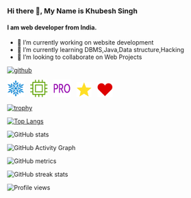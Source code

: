 ### Hi there 👋, My Name is Khubesh Singh
#### I am web developer from India.

- 🔭 I’m currently working on website development 
- 🌱 I’m currently learning DBMS,Java,Data structure,Hacking 
- 👯 I’m looking to collaborate on Web Projects 


[<img src='https://cdn.jsdelivr.net/npm/simple-icons@3.0.1/icons/github.svg' alt='github' height='40'>](https://github.com/khubeshdsingh)  

<a href='https://archiveprogram.github.com/'><img src='https://raw.githubusercontent.com/acervenky/animated-github-badges/master/assets/acbadge.gif' width='40' height='40'></a> <a href='https://docs.github.com/en/developers'><img src='https://raw.githubusercontent.com/acervenky/animated-github-badges/master/assets/devbadge.gif' width='40' height='40'></a> <a href='https://github.com/pricing'><img src='https://raw.githubusercontent.com/acervenky/animated-github-badges/master/assets/pro.gif' width='40' height='40'></a> <a href='https://stars.github.com/'><img src='https://raw.githubusercontent.com/acervenky/animated-github-badges/master/assets/starbadge.gif' width='35' height='35'></a> <a href='https://docs.github.com/en/github/supporting-the-open-source-community-with-github-sponsors'><img src='https://raw.githubusercontent.com/acervenky/animated-github-badges/master/assets/sponsorbadge.gif' width='35' height='35'></a> 

[![trophy](https://github-profile-trophy.vercel.app/?username=khubeshdsingh)](https://github.com/ryo-ma/github-profile-trophy)

[![Top Langs](https://github-readme-stats.vercel.app/api/top-langs/?username=khubeshdsingh)](https://github.com/anuraghazra/github-readme-stats)

![GitHub stats](https://github-readme-stats.vercel.app/api?username=khubeshdsingh&show_icons=true)  

![GitHub Activity Graph](https://activity-graph.herokuapp.com/graph?username=khubeshdsingh)  

![GitHub metrics](https://metrics.lecoq.io/khubeshdsingh)  

![GitHub streak stats](https://github-readme-streak-stats.herokuapp.com/?user=khubeshdsingh)  

![Profile views](https://gpvc.arturio.dev/khubeshdsingh)  
